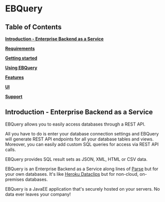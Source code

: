 # EBQuery

## Table of Contents

**[Introduction - Enterprise Backend as a Service](#introduction)**

**[Requirements](#requirements)**

**[Getting started](#getting-started)**

**[Using EBQuery](#usage)**

**[Features](#features)**

**[UI](#support)**

**[Support](#support)**

## <a name="introduction"/>Introduction - Enterprise Backend as a Service

EBQuery allows you to easily access databases through a REST API.

All you have to do is enter your database connection settings and EBQuery will generate REST API endpoints for all
your database tables and views. Moreover, you can easily add custom SQL queries for access via REST API calls.

EBQuery provides SQL result sets as JSON, XML, HTML or CSV data.

EBQuery is an Enterprise Backend as a Service along lines of [Parse](https://parse.com/) but for your own databases.
It's like [Heroku Dataclips](https://devcenter.heroku.com/articles/dataclips) but for non-cloud, on-premises databases.

EBQuery is a JavaEE application that's securely hosted on your servers. No data ever leaves your company!

